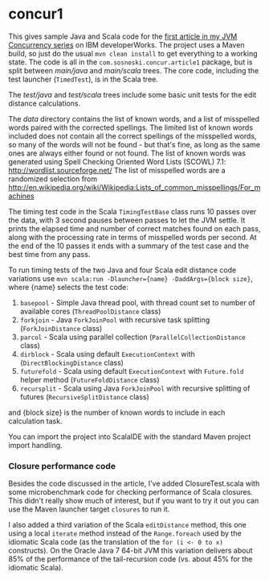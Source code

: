 concur1
============

This gives sample Java and Scala code for the
[first article in my JVM Concurrency series](http://www.ibm.com/developerworks/library/j-jvmc1/index.html) on IBM
developerWorks. The project uses a Maven build, so just do the usual `mvn clean install` to get
everything to a working state. The code is all in the `com.sosnoski.concur.article1` package, but
is split between *main/java* and *main/scala* trees. The core code, including the test launcher
(`TimedTest`), is in the Scala tree.

The *test/java* and *test/scala* trees include some basic unit tests
for the edit distance calculations.

The *data* directory contains the list of known words, and a list of misspelled words paired with
the corrected spellings. The limited list of known words included does not contain all the correct
spellings of the misspelled words, so many of the words will not be found - but that's fine, as long
as the same ones are always either found or not found. The list of known words was generated using
Spell Checking Oriented Word Lists (SCOWL) 7.1: http://wordlist.sourceforge.net/ The list of misspelled
words are a randomized selection from http://en.wikipedia.org/wiki/Wikipedia:Lists_of_common_misspellings/For_machines

The timing test code in the Scala `TimingTestBase` class runs 10 passes over the data, with 3 second
pauses between passes to let the JVM settle. It prints the elapsed time and number of correct matches
found on each pass, along with the processing rate in terms of misspelled words per second. At the end
of the 10 passes it ends with a summary of the test case and the best time from any pass.

To run timing tests of the two Java and four Scala edit distance code variations use
`mvn scala:run -Dlauncher={name} -DaddArgs={block size}`, where {name} selects the test code:

1. `basepool` - Simple Java thread pool, with thread count set to number of available cores
(`ThreadPoolDistance` class)
2. `forkjoin` - Java `ForkJoinPool` with recursive task splitting
(`ForkJoinDistance` class)
3. `parcol` - Scala using parallel collection (`ParallelCollectionDistance` class)
4. `dirblock` - Scala using default `ExecutionContext` with (`DirectBlockingDistance` class)
5. `futurefold` - Scala using default `ExecutionContext` with `Future.fold` helper method (`FutureFoldDistance` class)
6. `recursplit` - Scala using Java `ForkJoinPool` with recursive splitting of futures (`RecursiveSplitDistance` class)

and {block size} is the number of known words to include in each calculation task.

You can import the project into ScalaIDE with the standard Maven project import handling.

### Closure performance code

Besides the code discussed in the article, I've added ClosureTest.scala with some microbenchmark code
for checking performance of Scala closures. This didn't really show much of interest, but if you want
to try it out you can use the Maven launcher target `closures` to run it.

I also added a third variation of the Scala `editDistance` method, this one using a local `iterate` method
instead of the `Range.foreach` used by the idiomatic Scala code (as the translation of the `for (i <- 0 to x)`
constructs). On the Oracle Java 7 64-bit JVM this variation delivers about 85% of the performance of the
tail-recursion code (vs. about 45% for the idiomatic Scala).
